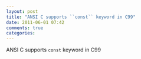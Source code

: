 ```yaml
---
layout: post
title: "ANSI C supports ``const`` keyword in C99"
date: 2011-06-01 07:42
comments: true
categories: 
---
```


ANSI C supports ``const`` keyword in C99

